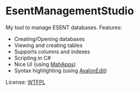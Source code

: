 # EsentManagementStudio
My tool to manage ESENT databases.
Features:
- Creating/Opening databases
- Viewing and creating tables
- Supports columns and indexes
- Scripting in C#
- Nice UI (using [MahApps](https://github.com/MahApps/MahApps.Metro "MahApps"))
- Syntax highlighting (using [AvalonEdit](https://github.com/icsharpcode/AvalonEdit "AvalonEdit"))

License: [WTFPL](http://www.wtfpl.net/txt/copying/ "WTFPL")